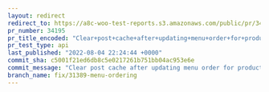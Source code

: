 ```yaml
---
layout: redirect
redirect_to: https://a8c-woo-test-reports.s3.amazonaws.com/public/pr/34195/api/index.html
pr_number: 34195
pr_title_encoded: "Clear+post+cache+after+updating+menu+order+for+products."
pr_test_type: api
last_published: "2022-08-04 22:24:44 +0000"
commit_sha: c5001f21ed6db8c5e0217261b751bb04ac953e6e
commit_message: "Clear post cache after updating menu order for products."
branch_name: fix/31389-menu-ordering
---
```

